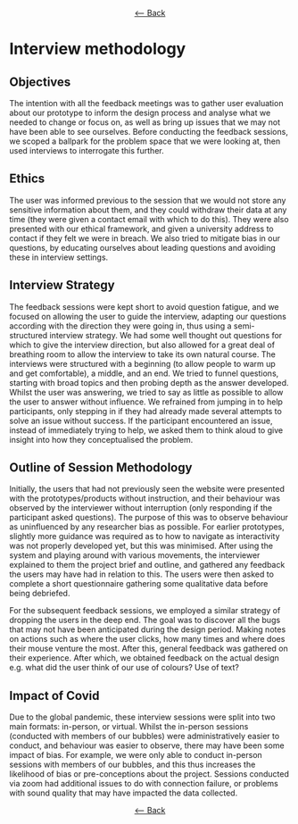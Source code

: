 <div align = center>
  
  [<-- Back](https://github.com/jess-mw/desk23/blob/main/Documentation/3.%20UX%20Design/README.md#e-user-participatory-design)
  
  </div>

# Interview methodology
## Objectives

The intention with all the feedback meetings was to gather user evaluation about our prototype to inform the design process and analyse what we needed to change or focus on, as well as bring up issues that we may not have been able to see ourselves. Before conducting the feedback sessions, we scoped a ballpark for the problem space that we were looking at, then used interviews to interrogate this further.

## Ethics

The user was informed previous to the session that we would not store any sensitive information about them, and they could withdraw their data at any time (they were given a contact email with which to do this). They were also presented with our ethical framework, and given a university address to contact if they felt we were in breach. We also tried to mitigate bias in our questions, by educating ourselves about leading questions and avoiding these in interview settings.

## Interview Strategy

The feedback sessions were kept short to avoid question fatigue, and we focused on allowing the user to guide the interview, adapting our questions according with the direction they were going in, thus using a semi-structured interview strategy. We had some well thought out questions for which to give the interview direction, but also allowed for a great deal of breathing room to allow the interview to take its own natural course.  The interviews were structured with a beginning (to allow people to warm up and get comfortable), a middle, and an end. We tried to funnel questions, starting with broad topics and then probing depth as the answer developed. Whilst the user was answering, we tried to say as little as possible to allow the user to answer without influence. We refrained from jumping in to help participants, only stepping in if they had already made several attempts to solve an issue without success. If the participant encountered an issue, instead of immediately trying to help, we asked them to think aloud to give insight into how they conceptualised the problem.

## Outline of Session Methodology

Initially, the users that had not previously seen the website were presented with the prototypes/products without instruction, and their behaviour was observed by the interviewer without interruption (only responding if the participant asked questions). The purpose of this was to observe behaviour as uninfluenced by any researcher bias as possible. For earlier prototypes, slightly more guidance was required as to how to navigate as interactivity was not properly developed yet, but this was minimised.
After using the system and playing around with various movements, the interviewer explained to them the project brief and outline, and gathered any feedback the users may have had in relation to this. The users were then asked to complete a short questionnaire gathering some qualitative data before being debriefed.

For the subsequent feedback sessions, we employed a similar strategy of dropping the users in the deep end. The goal was to discover all the bugs that may not have been anticipated during the design period. Making notes on actions such as where the user clicks, how many times and where does their mouse venture the most. After this, general feedback was gathered on their experience. After which, we obtained feedback on the actual design e.g. what did the user think of our use of colours? Use of text? 

## Impact of Covid

Due to the global pandemic, these interview sessions were split into two main formats: in-person, or virtual. Whilst the in-person sessions (conducted with members of our bubbles) were administratively easier to conduct, and behaviour was easier to observe, there may have been some impact of bias. For example, we were only able to conduct in-person sessions with members of our bubbles, and this thus increases the likelihood of bias or pre-conceptions about the project. Sessions conducted via zoom had additional issues to do with connection failure, or problems with sound quality that may have impacted the data collected. 

<div align = center>
  
  [<-- Back](https://github.com/jess-mw/desk23/blob/main/Documentation/3.%20UX%20Design/README.md#e-user-participatory-design)
  
  </div>

